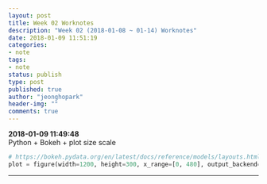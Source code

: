 ```yaml
---
layout: post
title: Week 02 Worknotes
description: "Week 02 (2018-01-08 ~ 01-14) Worknotes"
date: 2018-01-09 11:51:19
categories:
- note
tags:
- note
status: publish
type: post
published: true
author: "jeonghopark"
header-img: ""
comments: true
---                         
```

**2018-01-09 11:49:48**                 
Python + Bokeh + plot size scale
```python
# https://bokeh.pydata.org/en/latest/docs/reference/models/layouts.html#bokeh.models.layouts.LayoutDOM
plot = figure(width=1200, height=300, x_range=[0, 480], output_backend="webgl", sizing_mode='scale_width')
```


---
